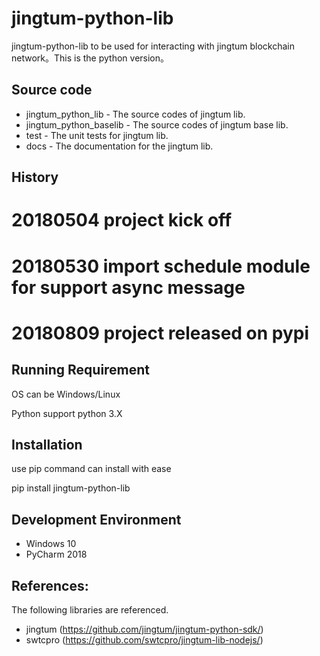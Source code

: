 # jingtum-python-lib
jingtum-python-lib to be used for interacting with jingtum blockchain network。This is the python version。

## Source code  
* jingtum_python_lib - The source codes of jingtum lib.
* jingtum_python_baselib - The source codes of jingtum base lib.
* test - The unit tests for jingtum lib.
* docs - The documentation for the jingtum lib.

## History
# 20180504 project kick off
# 20180530 import schedule module for support async message
# 20180809 project released on pypi

## Running Requirement
OS can be Windows/Linux

Python support python 3.X

## Installation
use pip command can install with ease

pip install jingtum-python-lib

## Development Environment
* Windows 10
* PyCharm 2018

## References:
The following libraries are referenced.
* jingtum (https://github.com/jingtum/jingtum-python-sdk/)
* swtcpro (https://github.com/swtcpro/jingtum-lib-nodejs/)